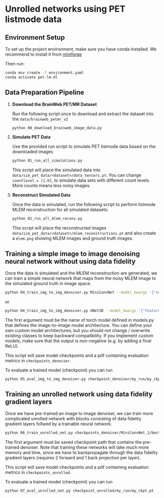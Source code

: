 # Unrolled networks using PET listmode data

## Environment Setup

To set up the project environment, make sure you have conda installed. 
We recommend to install it from [miniforge](https://github.com/conda-forge/miniforge)

Then run:

```bash
conda env create -f environment.yaml
conda activate pet-lm-dl
```

## Data Preparation Pipeline

1. **Download the BrainWeb PET/MR Dataset**

   Run the following script once to download and extract the dataset into the
   `data/brainweb_petmr_v2`
   ```bash
   python 00_download_brainweb_image_data.py
   ```

2. **Simulate PET Data**

   Use the provided run script to simulate PET listmode data based on the
   downloaded images
   ```bash
   python 01_run_all_simulations.py
   ```

   This script will place the simulated data into `data/sim_pet_data/<dataset>/data_tensors.pt`.
   You can change `countlevel = [1.0]`, to simulate data sets with different
   count levels. More counts means less noisy images.

3. **Reconstruct Simulated Data**

   Once the data is simulated, run the following script to perform listmode MLEM 
   reconstruction for all simulated datasets:
   ```bash
   python 02_run_all_mlem_recons.py
   ```

   This script will place the reconstructed images `data/sim_pet_data/<dataset>/mlem_reconstructions.pt`
   and also create a `mlem.png` showing MLEM images and ground truth images.

## Training a simple image to image denoising neural network without using data fidelity

Once the data is simulated and the MLEM reconstruction are generated,
we can train a simple neural network that maps from the noisy MLEM image to the
simulated ground truth in image space.

```bash
python 04_train_img_to_img_denoiser.py MiniConvNet --model_kwargs '{"num_features":16, "num_hidden_layers":4}' --num_epochs 500
```

or 

```bash
python 04_train_img_to_img_denoiser.py UNet3D --model_kwargs '{"features":[16,32]}' --num_epochs 500
```

The first argument must be the name of torch model defined in models.py that 
defines the image-to-image model architecture.
You can define your own custom model architectures, but you should not change / overwrite
existing classes to keep backward compatibility.
If you implement custom models, make sure that the output is non-negative
(e.g. by adding a final ReLU).

This script will save model checkpoints and a pdf containing evaluation metrics
in `checkpoints_denoiser`.

To evaluate a trained model (checkpoint) you can run
```bash
python 05_eval_img_to_img_denoiser.py checkpoint_denoiser/my_run/my_ckpt.pt
```

## Training an unrolled network using data fidelity gradient layers

Once we have pre-trained an image to image denoiser, we can train more
complicated unrolled network with blocks consisting of data fidelity gradient
layers follwed by a trainable neural network.

```bash
python 06_train_unrolled_net.py checkpoints_denoiser/MiniConvNet_1/best.pth --lr 1e-3 --num_epochs 100 --num_blocks 4
```

The first argument must be saved checkpoint path that contains the pre-trained denoiser.
Note that training these networks will take much more memory and time, since we
have to backpropagate through the data fidelity gradient layers (requires
2 forward and 1 back projection per layer).

This script will save model checkpoints and a pdf containing evaluation metrics
in `checkpoints_unrolled`.

To evaluate a trained model (checkpoint) you can run
```bash
python 07_eval_unrolled_net.py checkpoint_unrolled/my_run/my_ckpt.pt
```
